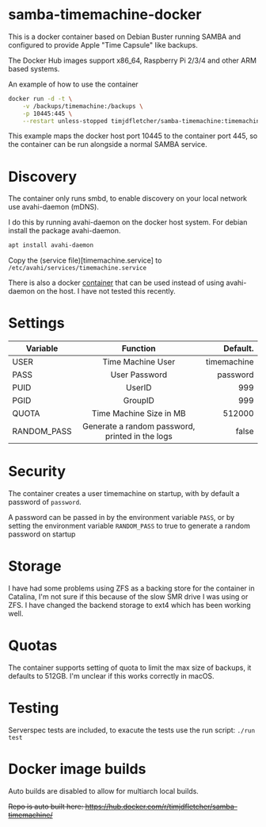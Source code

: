 # samba-timemachine-docker

This is a docker container based on Debian Buster running SAMBA and configured to provide Apple "Time Capsule" like backups.

The Docker Hub images support x86_64, Raspberry Pi 2/3/4 and other ARM based systems.

An example of how to use the container

```bash
docker run -d -t \
    -v /backups/timemachine:/backups \
    -p 10445:445 \
    --restart unless-stopped timjdfletcher/samba-timemachine:timemachine-v2.3
```

This example maps the docker host port 10445 to the container port 445, so the container can be run alongside a normal SAMBA service.

# Discovery

The container only runs smbd, to enable discovery on your local network use avahi-daemon (mDNS). 

I do this by running avahi-daemon on the docker host system. For debian install the package avahi-daemon. 

```bash
apt install avahi-daemon
```

Copy the (service file)[timemachine.service] to `/etc/avahi/services/timemachine.service`

There is also a docker [container](https://hub.docker.com/r/solidnerd/avahi) that can be used instead of using avahi-daemon on the host. 
I have not tested this recently. 

# Settings

| Variable    | Function                                        | Default.    |
| ------------|:-----------------------------------------------:|------------:|
| USER        | Time Machine User                               | timemachine |
| PASS        | User Password                                   | password    |
| PUID        | UserID                                          | 999         |
| PGID        | GroupID                                         | 999         |
| QUOTA       | Time Machine Size in MB                         | 512000      |
| RANDOM_PASS | Generate a random password, printed in the logs | false       |

# Security

The container creates a user timemachine on startup, with by default a password of `password`. 

A password can be passed in by the environment variable `PASS`, or by setting the environment variable `RANDOM_PASS` to true to generate a random password on startup

# Storage

I have had some problems using ZFS as a backing store for the container in Catalina, I'm not sure if this because of the slow SMR drive I was using or ZFS.
I have changed the backend storage to ext4 which has been working well.

# Quotas

The container supports setting of quota to limit the max size of backups, it defaults to 512GB.
I'm unclear if this works correctly in macOS.

# Testing

Serverspec tests are included, to exacute the tests use the run script: `./run test`

# Docker image builds

Auto builds are disabled to allow for multiarch local builds.

~~Repo is auto built here: https://hub.docker.com/r/timjdfletcher/samba-timemachine/~~
